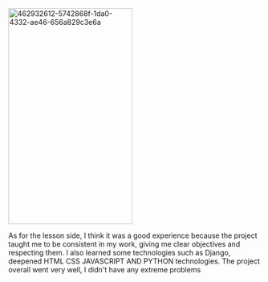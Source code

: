 <img width="247" height="430" alt="462932612-5742868f-1da0-4332-ae46-656a829c3e6a" src="https://github.com/user-attachments/assets/8262e4af-272d-4b3c-95e9-dc04c65d3f52" />

As for the lesson side, I think it was a good experience because the project taught me to be consistent in my work, giving me clear objectives and respecting them. I also learned some technologies such as Django, deepened HTML CSS JAVASCRIPT AND PYTHON technologies. The project overall went very well, I didn't have any extreme problems


